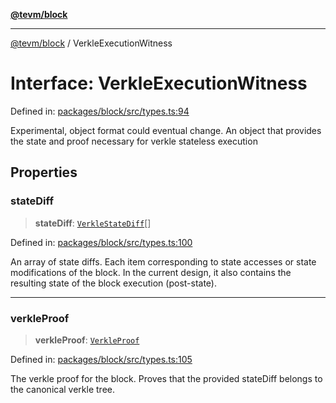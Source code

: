 [**@tevm/block**](../README.md)

***

[@tevm/block](../globals.md) / VerkleExecutionWitness

# Interface: VerkleExecutionWitness

Defined in: [packages/block/src/types.ts:94](https://github.com/evmts/tevm-monorepo/blob/main/packages/block/src/types.ts#L94)

Experimental, object format could eventual change.
An object that provides the state and proof necessary for verkle stateless execution

## Properties

### stateDiff

> **stateDiff**: [`VerkleStateDiff`](VerkleStateDiff.md)[]

Defined in: [packages/block/src/types.ts:100](https://github.com/evmts/tevm-monorepo/blob/main/packages/block/src/types.ts#L100)

An array of state diffs.
Each item corresponding to state accesses or state modifications of the block.
In the current design, it also contains the resulting state of the block execution (post-state).

***

### verkleProof

> **verkleProof**: [`VerkleProof`](VerkleProof.md)

Defined in: [packages/block/src/types.ts:105](https://github.com/evmts/tevm-monorepo/blob/main/packages/block/src/types.ts#L105)

The verkle proof for the block.
Proves that the provided stateDiff belongs to the canonical verkle tree.
